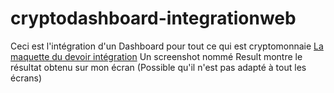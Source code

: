 # cryptodashboard-integrationweb

Ceci est l'intégration d'un Dashboard pour tout ce qui est cryptomonnaie
<a href="https://www.figma.com/file/TNF4uSVxKNHG8YsfTLHALH/Crypto-Dashboard?node-id=6%3A7&t=PjHCBoLcRLHM22Y7-0">La maquette du devoir intégration</a>
Un screenshot nommé Result montre le résultat obtenu sur mon écran (Possible qu'il n'est pas adapté à tout les écrans)
